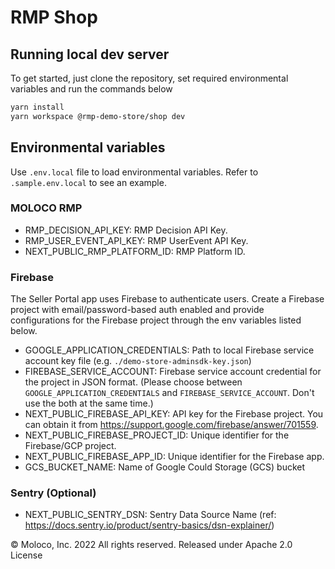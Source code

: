 # RMP Shop

## Running local dev server

To get started, just clone the repository, set required environmental variables and run the commands below

```sh
yarn install
yarn workspace @rmp-demo-store/shop dev
```

## Environmental variables

Use `.env.local` file to load environmental variables. Refer to `.sample.env.local` to see an example.

### MOLOCO RMP

- RMP_DECISION_API_KEY: RMP Decision API Key.
- RMP_USER_EVENT_API_KEY: RMP UserEvent API Key.
- NEXT_PUBLIC_RMP_PLATFORM_ID: RMP Platform ID.

### Firebase

The Seller Portal app uses Firebase to authenticate users. Create a Firebase project with email/password-based auth enabled and provide configurations for the Firebase project through the env variables listed below.

- GOOGLE_APPLICATION_CREDENTIALS: Path to local Firebase service account key file (e.g. `./demo-store-adminsdk-key.json`)
- FIREBASE_SERVICE_ACCOUNT: Firebase service account credential for the project in JSON format. (Please choose between `GOOGLE_APPLICATION_CREDENTIALS` and `FIREBASE_SERVICE_ACCOUNT`. Don't use the both at the same time.)
- NEXT_PUBLIC_FIREBASE_API_KEY: API key for the Firebase project. You can obtain it from https://support.google.com/firebase/answer/701559.
- NEXT_PUBLIC_FIREBASE_PROJECT_ID: Unique identifier for the Firebase/GCP project.
- NEXT_PUBLIC_FIREBASE_APP_ID: Unique identifier for the Firebase app.
- GCS_BUCKET_NAME: Name of Google Could Storage (GCS) bucket

### Sentry (Optional)

- NEXT_PUBLIC_SENTRY_DSN: Sentry Data Source Name (ref: https://docs.sentry.io/product/sentry-basics/dsn-explainer/)

© Moloco, Inc. 2022 All rights reserved. Released under Apache 2.0 License
